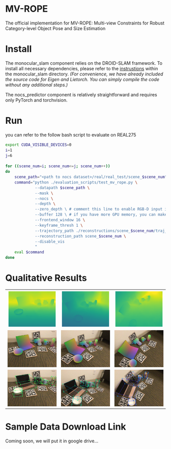 # MV-ROPE
The official implementation for MV-ROPE: Multi-view Constraints for Robust Category-level Object Pose and Size Estimation

# Install

The monocular_slam component relies on the DROID-SLAM framework. To install all necessary dependencies, please refer to the [instrustions](./monocular_slam/README.md) within the monocular_slam directory. *(For convenience, we have already included the source code for Eigen and Lietorch. You can simply compile the code without any additional steps.)*

The nocs_predictor component is relatively straightforward and requires only PyTorch and torchvision.

# Run

you can refer to the follow bash script to evaluate on REAL275

```bash
export CUDA_VISIBLE_DEVICES=0
i=1
j=6

for ((scene_num=i; scene_num<=j; scene_num++))
do
    scene_path="<path to nocs dataset>/real/real_test/scene_$scene_num"
    command="python ./evaluation_scripts/test_mv_rope.py \
             --datapath $scene_path \
             --mask \
             --nocs \
             --depth \
             --zero_depth \ # comment this line to enable RGB-D input instead of RGB-only
             --buffer 128 \ # if you have more GPU memory, you can make it bigger
             --frontend_window 16 \
             --keyframe_thresh 1 \
             --trajectory_path ./reconstructions/scene_$scene_num/traj_est.pkl \
             --reconstruction_path scene_$scene_num \
             --disable_vis
             "    
    eval $command
done


```

# Qualitative Results

<table>
  <tr>
    <td align="center">
      <img src="figures/scene_1_18_depth_pred.png" alt="Image 1">
    </td>
    <td align="center">
      <img src="figures/scene_1_108_depth_pred.png" alt="Image 2">
    </td>
    <td align="center">
      <img src="figures/scene_1_251_depth_pred.png" alt="Image 3">
    </td>
  </tr>
  <tr>
    <td align="center">
      <img src="figures\scene_1_0018_masked_nocs.png" alt="Image 4">
    </td>
    <td align="center">
      <img src="figures\scene_1_0108_masked_nocs.png" alt="Image 5">
    </td>
    <td align="center">
      <img src="figures\scene_1_0251_masked_nocs.png" alt="Image 6">
    </td>
  </tr>
  <tr>
    <td align="center">
      <img src="figures\poses_in_view_18.png" alt="Image 7">
    </td>
    <td align="center">
      <img src="figures\poses_in_view_108.png" alt="Image 8">
    </td>
    <td align="center">
      <img src="figures\poses_in_view_251.png" alt="Image 9">
    </td>
  </tr>
</table>

# Sample Data Download Link

Coming soon, we will put it in google drive...